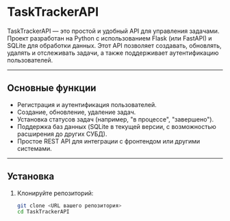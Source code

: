 # TaskTrackerAPI

TaskTrackerAPI — это простой и удобный API для управления задачами. Проект разработан на Python с использованием Flask (или FastAPI) и SQLite для обработки данных. Этот API позволяет создавать, обновлять, удалять и отслеживать задачи, а также поддерживает аутентификацию пользователей.

---

## Основные функции

- Регистрация и аутентификация пользователей.
- Создание, обновление, удаление задач.
- Установка статусов задач (например, "в процессе", "завершено").
- Поддержка баз данных (SQLite в текущей версии, с возможностью расширения до других СУБД).
- Простое REST API для интеграции с фронтендом или другими системами.

---

## Установка

1. Клонируйте репозиторий:

   ```bash
   git clone <URL вашего репозитория>
   cd TaskTrackerAPI
